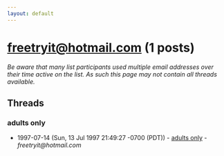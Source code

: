 ```yaml
---
layout: default
---
```


# freetryit@hotmail.com (1 posts)

_Be aware that many list participants used multiple email addresses over their time active on the list. As such this page may not contain all threads available._

## Threads

### adults only
+ 1997-07-14 (Sun, 13 Jul 1997 21:49:27 -0700 (PDT)) - [adults only](/archive/1997/07/65ce1b97bc76febc05f4eb8f5b277b6d0db872484b0bb807deb580f027bd4b88) - _freetryit@hotmail.com_

